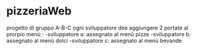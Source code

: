# pizzeriaWeb
progetto di gruppo A-B-C
ogni sviluppatore dee aggiungere 2 portate al prorpio menù :
-sviluppatore a: assegnato al menù pizze
-sviluppatore b: assegnato al menù dolci
-sviluppatore c: assegnato al menù bevande
